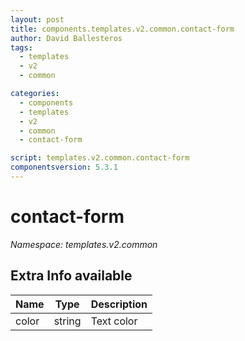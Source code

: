 ```yaml
---
layout: post
title: components.templates.v2.common.contact-form
author: David Ballesteros
tags:
  - templates
  - v2
  - common

categories:
  - components
  - templates
  - v2
  - common
  - contact-form

script: templates.v2.common.contact-form
componentsversion: 5.3.1
---
```

# contact-form

*Namespace: templates.v2.common*

## Extra Info available

| Name | Type | Description |
| --- | --- | --- |
| color | string | Text color |